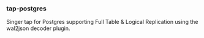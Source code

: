 ### tap-postgres


Singer tap for Postgres supporting Full Table & Logical Replication using the wal2json decoder plugin.
